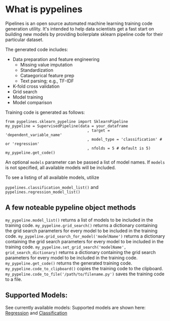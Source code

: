 # What is pypelines
Pipelines is an open source automated machine learning training code generation utility.  It's intended to help data scientists get a fast start on building new models by providing boilerplate sklearn pipeline code for their particular dataset.

The generated code includes:
- Data preparation and feature engineering
	- Missing value imputation
	- Standardization
	- Cataegorical feature prep
	- Text parsing; e.g., TF-IDF
- K-fold cross validation
- Grid search
- Model training
- Model comparison

Training code is generated as follows:
```
from pypelines.sklearn_pypeline import SklearnPipeline
my_pypeline = SupervisedPipeline(data = your_dataframe
								    , target = 'dependent_variable_name'
		                            , model_type = 'classification' # or 'regression'
		                            , nfolds = 5 # default is 5)
my_pypeline.get_code()
```

An optional `models` parameter can be passed a list of model names.  If `models` is not specified, all available models will be included.

To see a listing of all available models, utilize 

`pypelines.classification_model_list()` and `pypelines.regression_model_list()`

## A few noteable pypeline object methods
`my_pypeline.model_list()` returns a list of models to be included in the training code.
`my_pypeline.grid_search()` returns a dictionary containing the grid search parameters for every model to be included in the training code.
`my_pypeline.grid_search_for_model('modelName')` returns a dictionary containing the grid search parameters for every model to be included in the training code.
`my_pypeline.set_grid_search('modelName', grid_search_dictionary)` returns a dictionary containing the grid search parameters for every model to be included in the training code.
`my_pypeline.get_code()` returns the generated training code.
`my_pypeline.code_to_clipboard()` copies the training code to the clipboard.
`my_pypeline.code_to_file('/path/to/filename.py')` saves the training code to a file.

## Supported Models:
See currently available models: Supported models are shown here: [Regression](https://github.com/Zerve-AI/pypelines/blob/master/pypelines/sklearn/regression/) and [Classification](https://github.com/Zerve-AI/pypelines/blob/master/pypelines/sklearn/classification/)

